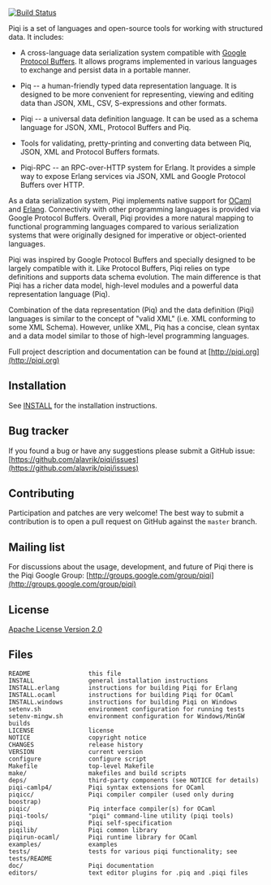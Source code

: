 [![Build Status](https://travis-ci.org/alavrik/piqi.png)](https://travis-ci.org/alavrik/piqi)


Piqi is a set of languages and open-source tools for working with structured
data. It includes:

- A cross-language data serialization system compatible with [Google Protocol
  Buffers](http://code.google.com/p/protobuf/). It allows programs implemented
  in various languages to exchange and persist data in a portable manner.

- Piq -- a human-friendly typed data representation language. It is designed to
  be more convenient for representing, viewing and editing data than JSON, XML,
  CSV, S-expressions and other formats.

- Piqi -- a universal data definition language. It can be used as a schema
  language for JSON, XML, Protocol Buffers and Piq.

- Tools for validating, pretty-printing and converting data between Piq, JSON,
  XML and Protocol Buffers formats.

- Piqi-RPC -- an RPC-over-HTTP system for Erlang. It provides a simple way to
  expose Erlang services via JSON, XML and Google Protocol Buffers over HTTP.

As a data serialization system, Piqi implements native support for
[OCaml](http://piqi.org/doc/ocaml/) and [Erlang](http://piqi.org/doc/erlang/).
Connectivity with other programming languages is provided via Google Protocol
Buffers. Overall, Piqi provides a more natural mapping to functional programming
languages compared to various serialization systems that were originally
designed for imperative or object-oriented languages.

Piqi was inspired by Google Protocol Buffers and specially designed to be
largely compatible with it. Like Protocol Buffers, Piqi relies on type
definitions and supports data schema evolution. The main difference is that Piqi
has a richer data model, high-level modules and a powerful data representation
language (Piq).

Combination of the data representation (Piq) and the data definition (Piqi)
languages is similar to the concept of "valid XML" (i.e. XML conforming to some
XML Schema). However, unlike XML, Piq has a concise, clean syntax and a data
model similar to those of high-level programming languages.

Full project description and documentation can be found at
[http://piqi.org](http://piqi.org)


Installation
------------

See [INSTALL](INSTALL) for the installation instructions.


Bug tracker
-----------

If you found a bug or have any suggestions please submit a GitHub issue:
[https://github.com/alavrik/piqi/issues](https://github.com/alavrik/piqi/issues)


Contributing
------------

Participation and patches are very welcome! The best way to submit a
contribution is to open a pull request on GitHub against the `master` branch.


Mailing list
------------

For discussions about the usage, development, and future of Piqi there is the
Piqi Google Group:
[http://groups.google.com/group/piqi](http://groups.google.com/group/piqi)


License
-------

[Apache License Version 2.0](LICENSE)


Files
-----

    README                this file
    INSTALL               general installation instructions
    INSTALL.erlang        instructions for building Piqi for Erlang
    INSTALL.ocaml         instructions for building Piqi for OCaml
    INSTALL.windows       instructions for building Piqi on Windows
    setenv.sh             environment configuration for running tests
    setenv-mingw.sh       environment configuration for Windows/MinGW builds
    LICENSE               license
    NOTICE                copyright notice
    CHANGES               release history
    VERSION               current version
    configure             configure script
    Makefile              top-level Makefile
    make/                 makefiles and build scripts
    deps/                 third-party components (see NOTICE for details)
    piqi-camlp4/          Piqi syntax extensions for OCaml
    piqicc/               Piqi compiler compiler (used only during boostrap)
    piqic/                Piq interface compiler(s) for OCaml
    piqi-tools/           "piqi" command-line utility (piqi tools)
    piqi                  Piqi self-specification
    piqilib/              Piqi common library
    piqirun-ocaml/        Piqi runtime library for OCaml
    examples/             examples
    tests/                tests for various piqi functionality; see tests/README
    doc/                  Piqi documentation
    editors/              text editor plugins for .piq and .piqi files

